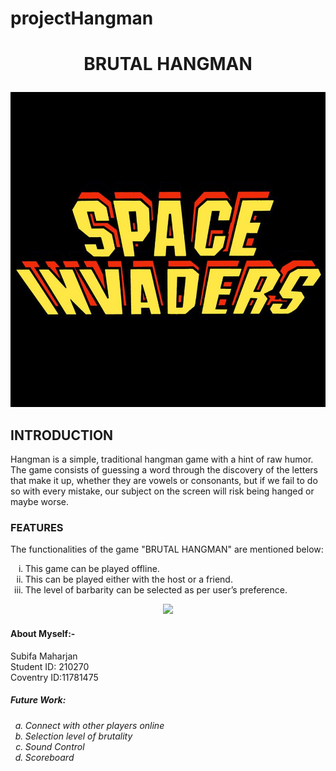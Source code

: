 # projectHangman
<strong> <h1><p align="center"> BRUTAL HANGMAN </h1></strong>
<p align = "center"><img src="https://github.com/nishantdahal7/Space_Invaders_Project/blob/master/Space%20Invaders%20Logo.jpg" >
  <br>
<h2>INTRODUCTION</h2>
Hangman is a simple, traditional hangman game with a hint of raw humor. The game 
consists of guessing a word through the discovery of the letters that make it up, whether they 
are vowels or consonants, but if we fail to do so with every mistake, our subject on the screen 
will risk being hanged or maybe worse.
<h3>FEATURES</h3>
The functionalities of the game "BRUTAL HANGMAN" are mentioned below:
<ol type=i start=1>    
  <li> This game can be played offline.
    <li> This can be played either with the host or a friend.
      <li> The level of barbarity can be selected as per user’s preference.
         </ol>

  <p align = "center"><img src="https://media2.giphy.com/media/ybQIv0CsYm1XY9A8Dm/giphy.gif?cid=ecf05e47g58yq2u5mfswoe4r2ydbvoc2hjgdea6gc64iomef&rid=giphy.gif&ct=g" width="600">  
 <strong><h4> About Myself:-</h4></strong>
   Subifa Maharjan<br>
   Student ID: 210270<br>
   Coventry ID:11781475<br>
  <h5><i>Future Work:</h5>
  <ol type= a start=1>
    <li>Connect with other players online
    <li>Selection level of brutality
    <li>Sound Control
    <li>Scoreboard
    </ol></i>
